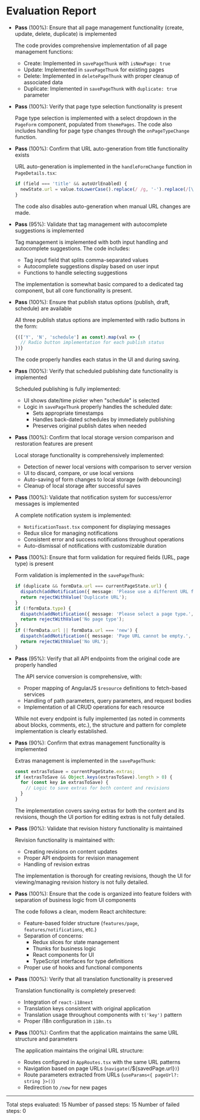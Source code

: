 # Evaluation Report

- **Pass** (100%): Ensure that all page management functionality (create, update, delete, duplicate) is implemented

    The code provides comprehensive implementation of all page management functions:
    - Create: Implemented in `savePageThunk` with `isNewPage: true`
    - Update: Implemented in `savePageThunk` for existing pages
    - Delete: Implemented in `deletePageThunk` with proper cleanup of associated data
    - Duplicate: Implemented in `savePageThunk` with `duplicate: true` parameter

- **Pass** (100%): Verify that page type selection functionality is present

    Page type selection is implemented with a select dropdown in the `PageForm` component, populated from `themePages`. The code also includes handling for page type changes through the `onPageTypeChange` function.

- **Pass** (100%): Confirm that URL auto-generation from title functionality exists

    URL auto-generation is implemented in the `handleFormChange` function in `PageDetails.tsx`:
    ```typescript
    if (field === 'title' && autoUrlEnabled) {
      newState.url = value.toLowerCase().replace(/ /g, '-').replace(/[\.,\/#!$%\^&\*;:{}=_'~()\?]/g, '');
    }
    ```
    The code also disables auto-generation when manual URL changes are made.

- **Pass** (95%): Validate that tag management with autocomplete suggestions is implemented

    Tag management is implemented with both input handling and autocomplete suggestions. The code includes:
    - Tag input field that splits comma-separated values
    - Autocomplete suggestions display based on user input
    - Functions to handle selecting suggestions
    
    The implementation is somewhat basic compared to a dedicated tag component, but all core functionality is present.

- **Pass** (100%): Ensure that publish status options (publish, draft, schedule) are available

    All three publish status options are implemented with radio buttons in the form:
    ```typescript
    {(['Y', 'N', 'schedule'] as const).map(val => {
      // Radio button implementation for each publish status
    })}
    ```
    The code properly handles each status in the UI and during saving.

- **Pass** (100%): Verify that scheduled publishing date functionality is implemented

    Scheduled publishing is fully implemented:
    - UI shows date/time picker when "schedule" is selected
    - Logic in `savePageThunk` properly handles the scheduled date:
        - Sets appropriate timestamps
        - Handles back-dated schedules by immediately publishing
        - Preserves original publish dates when needed

- **Pass** (100%): Confirm that local storage version comparison and restoration features are present

    Local storage functionality is comprehensively implemented:
    - Detection of newer local versions with comparison to server version
    - UI to discard, compare, or use local versions
    - Auto-saving of form changes to local storage (with debouncing)
    - Cleanup of local storage after successful saves

- **Pass** (100%): Validate that notification system for success/error messages is implemented

    A complete notification system is implemented:
    - `NotificationToast.tsx` component for displaying messages
    - Redux slice for managing notifications
    - Consistent error and success notifications throughout operations
    - Auto-dismissal of notifications with customizable duration

- **Pass** (100%): Ensure that form validation for required fields (URL, page type) is present

    Form validation is implemented in the `savePageThunk`:
    ```typescript
    if (duplicate && formData.url === currentPageState.url) {
      dispatch(addNotification({ message: 'Please use a different URL for the duplicated page.', type: 'error' }));
      return rejectWithValue('Duplicate URL');
    }
    if (!formData.type) {
      dispatch(addNotification({ message: 'Please select a page type.', type: 'error' }));
      return rejectWithValue('No page type');
    }
    if (!formData.url || formData.url === 'new') {
      dispatch(addNotification({ message: 'Page URL cannot be empty.', type: 'error' }));
      return rejectWithValue('No URL');
    }
    ```

- **Pass** (95%): Verify that all API endpoints from the original code are properly handled

    The API service conversion is comprehensive, with:
    - Proper mapping of AngularJS `$resource` definitions to fetch-based services
    - Handling of path parameters, query parameters, and request bodies
    - Implementation of all CRUD operations for each resource

    While not every endpoint is fully implemented (as noted in comments about blocks, comments, etc.), the structure and pattern for complete implementation is clearly established.

- **Pass** (90%): Confirm that extras management functionality is implemented

    Extras management is implemented in the `savePageThunk`:
    ```typescript
    const extrasToSave = currentPageState.extras;
    if (extrasToSave && Object.keys(extrasToSave).length > 0) {
      for (const key in extrasToSave) {
        // Logic to save extras for both content and revisions
      }
    }
    ```
    The implementation covers saving extras for both the content and its revisions, though the UI portion for editing extras is not fully detailed.

- **Pass** (90%): Validate that revision history functionality is maintained

    Revision functionality is maintained with:
    - Creating revisions on content updates
    - Proper API endpoints for revision management
    - Handling of revision extras

    The implementation is thorough for creating revisions, though the UI for viewing/managing revision history is not fully detailed.

- **Pass** (100%): Ensure that the code is organized into feature folders with separation of business logic from UI components

    The code follows a clean, modern React architecture:
    - Feature-based folder structure (`features/page`, `features/notifications`, etc.)
    - Separation of concerns:
      - Redux slices for state management
      - Thunks for business logic
      - React components for UI
      - TypeScript interfaces for type definitions
    - Proper use of hooks and functional components

- **Pass** (100%): Verify that all translation functionality is preserved

    Translation functionality is completely preserved:
    - Integration of `react-i18next` 
    - Translation keys consistent with original application
    - Translation usage throughout components with `t('key')` pattern
    - Proper i18n configuration in `i18n.ts`

- **Pass** (100%): Confirm that the application maintains the same URL structure and parameters

    The application maintains the original URL structure:
    - Routes configured in `AppRoutes.tsx` with the same URL patterns
    - Navigation based on page URLs (`navigate(`/${savedPage.url}`)`)
    - Route parameters extracted from URLs (`useParams<{ pageUrl?: string }>()`)
    - Redirection to `/new` for new pages

---

Total steps evaluated: 15
Number of passed steps: 15
Number of failed steps: 0
